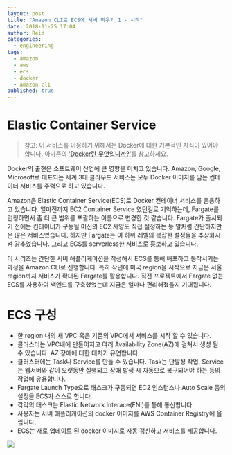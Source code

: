 ```yaml
---
layout: post
title: "Amazon CLI로 ECS에 서버 띄우기 1 - 시작"
date: 2018-11-25 17:04
author: Reid
categories:
  - engineering
tags:
  - amazon
  - aws
  - ecs
  - docker
  - amazon cli
published: true
---
```

# Elastic Container Service
> 참고: 이 서비스를 이용하기 위해서는 Docker에 대한 기본적인 지식이 있어야 합니다. 아마존의 ['Docker란 무엇입니까?'](https://aws.amazon.com/ko/docker/)를 참고하세요.

Docker의 출현은 소프트웨어 산업에 큰 영향을 미치고 있습니다. Amazon, Google, Microsoft로 대표되는 세계 3대 클라우드 서비스는 모두 Docker 이미지를 담는 컨테이너 서비스를 주력으로 하고 있습니다.

Amazon은 Elastic Container Service(ECS)로 Docker 컨테이너 서비스를 운용하고 있습니다. 얼마전까지 EC2 Container Service 였던걸로 기억하는데, Fargate를 런칭하면서 좀 더 큰 범위를 포괄하는 이름으로 변경한 것 같습니다. Fargate가 출시되기 전에는 컨테이너가 구동될 머신의 EC2 사양도 직접 설정하는 등 말처럼 간단하지만은 않은 서비스였습니다. 하지만 Fargate는 이 하위 레벨의 복잡한 설정들을 추상화시켜 감추었습니다. 그리고 ECS를 serverless한 서비스로 홍보하고 있습니다.

이 시리즈는 간단한 서버 애플리케이션을 작성해서 ECS를 통해 배포하고 동작시키는 과정을 Amazon CLI로 진행합니다. 특히 작년에 미국 region을 시작으로 지금은 서울 region까지 서비스가 확대된 Fargate를 활용합니다. 직전 프로젝트에서 Fargate 없는 ECS를 사용하여 백엔드를 구축했었는데 지금은 얼마나 편리해졌을지 기대됩니다. 

# ECS 구성
- 한 region 내의 새 VPC 혹은 기존의 VPC에서 서비스를 시작 할 수 있습니다.
- 클러스터는 VPC내에 만들어지고 여러 Availability Zone(AZ)에 걸쳐서 생성 될 수 있습니다. AZ 장애에 대한 대처가 유연합니다.
- 클러스터에는 Task나 Service를 만들 수 있습니다. Task는 단발성 작업, Service는 웹서버와 같이 오랫동안 실행되고 장애 발생 시 자동으로 복구되어야 하는 등의 작업에 유용합니다.
- Fargate Launch Type으로 태스크가 구동되면 EC2 인스턴스나 Auto Scale 등의 설정을 ECS가 스스로 합니다.
- 각각의 태스크는 Elastic Network Interace(ENI)를 통해 통신합니다.
- 사용자는 서버 애플리케이션의 docker 이미지를 AWS Container Registry에 올립니다.
- ECS는 새로 업데이트 된 docker 이미지로 자동 갱신하고 서비스를 제공합니다.

![](https://docs.aws.amazon.com/AmazonECS/latest/developerguide/images/overview-fargate.png)
